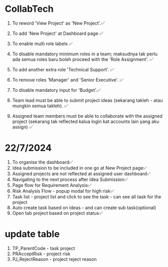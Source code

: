 # CollabTech
 
1. To reword 'View Project' as 'New Project'.✅

2. To add 'New Project' at Dashboard page ✅

3. To enable multi role labels ✅

4. To disable mandatory minimum roles in a team; maksudnya tak perlu ada semua roles baru boleh proceed with the 'Role Assignment'.  ✅

5. To add another extra role 'Technical Support'. ✅

6. To remove roles 'Manager' and 'Senior Executive'. ✅

7. To disable mandatory input for 'Budget'.✅

8. Team lead must be able to submit project ideas (sekarang takleh - atau mungkin semua takleh). ✅

9. Assigned team members must be able to collaborate with the assigned project (sekarang tak reflected kalua login kat accounts lain yang aku assign) ✅


# 22/7/2024
1. To organise the dashboard✅
2. Idea submission to be included in one go at New Project page✅
3. Assigned projects are not reflected at assigned user dashboard✅
4. Navigating to the next process after Idea Submission✅
5. Page flow for Requirement Analysis✅
6. Risk Analysis Flow - popup modal for high risk✅
7. Task list - project list and click to see the task - can see all task for the project
7. Auto create task based on ideas - and can create sub task(optional)
8. Open tab project based on project status✅


# update table
1. TP_ParentCode - task project
2. PRAcceptRisk - project risk
2. PJ_RejectReason - project reject reason
